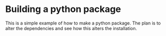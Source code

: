 # Building a python package

This is a simple example of how to make a python package. The plan is to alter the dependencies and see how this alters the installation.
